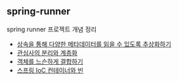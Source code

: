 ## spring-runner
spring runner 프로젝트 개념 정리


- [상속을 통해 다양한 메타데이터를 읽을 수 있도록 추상화하기](https://github.com/SeyoungKo/spring-runner/blob/section_02/refactor_extract_metadata.md)
- [관심사의 분리와 계층화 ](https://github.com/SeyoungKo/spring-runner/blob/section_01/seperation_of_concerns.md)
- [객체를 느슨하게 결합하기](https://github.com/SeyoungKo/spring-runner/blob/section_04/factorymethod_ioc_di.md)
- [스프링 IoC 컨테이너와 빈](https://github.com/SeyoungKo/spring-runner/blob/section_05/spring_ioc_container.md)

